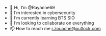 - 👋 Hi, I’m @Rayanne69
- 👀 I’m interested in cybersecurity
- 🌱 I’m currently learning BTS SIO
- 💞️ I’m looking to collaborate on everything
- 📫 How to reach me r.zouache@outlock.com

<!---
Rayanne69/Rayanne69 is a ✨ special ✨ repository because its `README.md` (this file) appears on your GitHub profile.
You can click the Preview link to take a look at your changes.
--->
